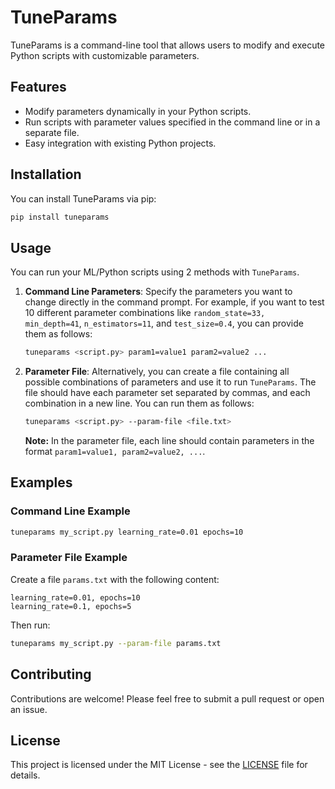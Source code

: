 
# TuneParams

TuneParams is a command-line tool that allows users to modify and execute Python scripts with customizable parameters. 

## Features

- Modify parameters dynamically in your Python scripts.
- Run scripts with parameter values specified in the command line or in a separate file.
- Easy integration with existing Python projects.

## Installation

You can install TuneParams via pip:

```bash
pip install tuneparams
```

## Usage

You can run your ML/Python scripts using 2 methods with `TuneParams`. 

1. **Command Line Parameters**: 
   Specify the parameters you want to change directly in the command prompt. For example, if you want to test 10 different parameter combinations like `random_state=33, min_depth=41`, `n_estimators=11`, and `test_size=0.4`, you can provide them as follows:
   ```bash
   tuneparams <script.py> param1=value1 param2=value2 ...
   ```

2. **Parameter File**: 
   Alternatively, you can create a file containing all possible combinations of parameters and use it to run `TuneParams`. The file should have each parameter set separated by commas, and each combination in a new line. You can run them as follows:
   ```bash
   tuneparams <script.py> --param-file <file.txt>
   ```

   **Note:** In the parameter file, each line should contain parameters in the format `param1=value1, param2=value2, ...`.

## Examples

### Command Line Example
```bash
tuneparams my_script.py learning_rate=0.01 epochs=10
```

### Parameter File Example
Create a file `params.txt` with the following content:
```
learning_rate=0.01, epochs=10
learning_rate=0.1, epochs=5
```
Then run:
```bash
tuneparams my_script.py --param-file params.txt
```

## Contributing

Contributions are welcome! Please feel free to submit a pull request or open an issue.

## License

This project is licensed under the MIT License - see the [LICENSE](LICENSE) file for details.
